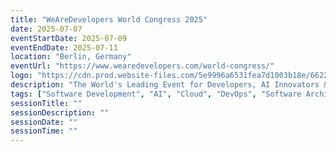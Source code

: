 ```yaml
---
title: "WeAreDevelopers World Congress 2025"
date: 2025-07-07
eventStartDate: 2025-07-09
eventEndDate: 2025-07-11
location: "Berlin, Germany"
eventUrl: "https://www.wearedevelopers.com/world-congress/"
logo: "https://cdn.prod.website-files.com/5e9996a6531fea7d1003b18e/6622557266b4ab9590f5199d_WeAreDevelopers_Logo-Mark.svg"
description: "The World's Leading Event for Developers, AI Innovators & Tech Leaders. Join the largest gathering of software innovators, tech leaders, and decision-makers shaping the future of AI-powered technology."
tags: ["Software Development", "AI", "Cloud", "DevOps", "Software Architecture", "Languages & Frameworks", "Frontend & UI/UX", "Quality & Testing", "Cybersecurity", "Blockchain", "Automotive, IoT & Hardware", "Open Source", "Product Management", "People, Teams & Culture", "Developer Relations", "Startups & Scaling", "Sustainability", "Leadership & Strategy"]
sessionTitle: ""
sessionDescription: ""
sessionDate: ""
sessionTime: ""
---
```

